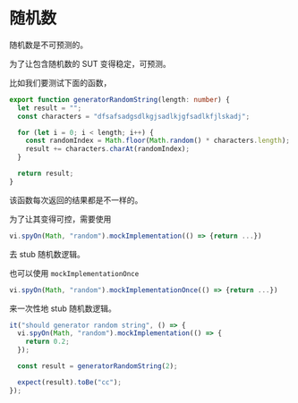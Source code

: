 # 随机数

随机数是不可预测的。

为了让包含随机数的 SUT 变得稳定，可预测。

比如我们要测试下面的函数，

```ts
export function generatorRandomString(length: number) {
  let result = "";
  const characters = "dfsafsadgsdlkgjsadlkjgfsadlkfjlskadj";

  for (let i = 0; i < length; i++) {
    const randomIndex = Math.floor(Math.random() * characters.length);
    result += characters.charAt(randomIndex);
  }

  return result;
}
```

该函数每次返回的结果都是不一样的。

为了让其变得可控，需要使用

```ts
vi.spyOn(Math, "random").mockImplementation(() => {return ...})
```

去 stub 随机数逻辑。

也可以使用 `mockImplementationOnce`

```ts
vi.spyOn(Math, "random").mockImplementationOnce(() => {return ...})
```

来一次性地 stub 随机数逻辑。

```ts
it("should generator random string", () => {
  vi.spyOn(Math, "random").mockImplementation(() => {
    return 0.2;
  });

  const result = generatorRandomString(2);

  expect(result).toBe("cc");
});
```
